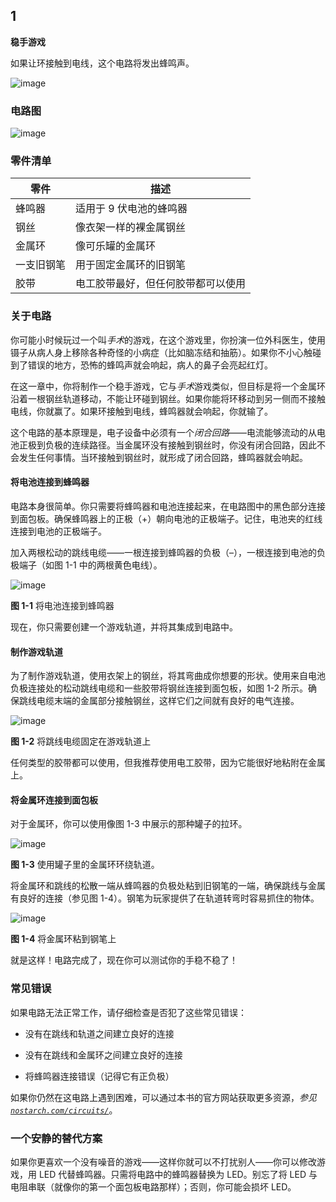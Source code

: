 ## 1

**稳手游戏**

如果让环接触到电线，这个电路将发出蜂鸣声。

![image](img/f0016-01.jpg)

### 电路图

![image](img/f0017-01.jpg)

### 零件清单

| **零件** | **描述** |
| --- | --- |
| 蜂鸣器 | 适用于 9 伏电池的蜂鸣器 |
| 钢丝 | 像衣架一样的裸金属钢丝 |
| 金属环 | 像可乐罐的金属环 |
| 一支旧钢笔 | 用于固定金属环的旧钢笔 |
| 胶带 | 电工胶带最好，但任何胶带都可以使用 |

### 关于电路

你可能小时候玩过一个叫*手术*的游戏，在这个游戏里，你扮演一位外科医生，使用镊子从病人身上移除各种奇怪的小病症（比如脑冻结和抽筋）。如果你不小心触碰到了错误的地方，恐怖的蜂鸣声就会响起，病人的鼻子会亮起红灯。

在这一章中，你将制作一个稳手游戏，它与*手术*游戏类似，但目标是将一个金属环沿着一根钢丝轨道移动，不能让环碰到钢丝。如果你能将环移动到另一侧而不接触电线，你就赢了。如果环接触到电线，蜂鸣器就会响起，你就输了。

这个电路的基本原理是，电子设备中必须有一个*闭合回路*——电流能够流动的从电池正极到负极的连续路径。当金属环没有接触到钢丝时，你没有闭合回路，因此不会发生任何事情。当环接触到钢丝时，就形成了闭合回路，蜂鸣器就会响起。

#### 将电池连接到蜂鸣器

电路本身很简单。你只需要将蜂鸣器和电池连接起来，在电路图中的黑色部分连接到面包板。确保蜂鸣器上的正极（+）朝向电池的正极端子。记住，电池夹的红线连接到电池的正极端子。

加入两根松动的跳线电缆——一根连接到蜂鸣器的负极（–），一根连接到电池的负极端子（如图 1-1 中的两根黄色电线）。

![image](img/f0018-01.jpg)

**图 1-1** 将电池连接到蜂鸣器

现在，你只需要创建一个游戏轨道，并将其集成到电路中。

#### 制作游戏轨道

为了制作游戏轨道，使用衣架上的钢丝，将其弯曲成你想要的形状。使用来自电池负极连接处的松动跳线电缆和一些胶带将钢丝连接到面包板，如图 1-2 所示。确保跳线电缆末端的金属部分接触钢丝，这样它们之间就有良好的电气连接。

![image](img/f0019-01.jpg)

**图 1-2** 将跳线电缆固定在游戏轨道上

任何类型的胶带都可以使用，但我推荐使用电工胶带，因为它能很好地粘附在金属上。

#### 将金属环连接到面包板

对于金属环，你可以使用像图 1-3 中展示的那种罐子的拉环。

![image](img/f0019-02.jpg)

**图 1-3** 使用罐子里的金属环环绕轨道。

将金属环和跳线的松散一端从蜂鸣器的负极处粘到旧钢笔的一端，确保跳线与金属有良好的连接（参见图 1-4）。钢笔为玩家提供了在轨道转弯时容易抓住的物体。

![image](img/f0020-01.jpg)

**图 1-4** 将金属环粘到钢笔上

就是这样！电路完成了，现在你可以测试你的手稳不稳了！

### 常见错误

如果电路无法正常工作，请仔细检查是否犯了这些常见错误：

+   没有在跳线和轨道之间建立良好的连接

+   没有在跳线和金属环之间建立良好的连接

+   将蜂鸣器连接错误（记得它有正负极）

如果你仍然在这电路上遇到困难，可以通过本书的官方网站获取更多资源，*参见[`nostarch.com/circuits/`](https://nostarch.com/circuits/)*。

### 一个安静的替代方案

如果你更喜欢一个没有噪音的游戏——这样你就可以不打扰别人——你可以修改游戏，用 LED 代替蜂鸣器。只需将电路中的蜂鸣器替换为 LED。别忘了将 LED 与电阻串联（就像你的第一个面包板电路那样）；否则，你可能会损坏 LED。
